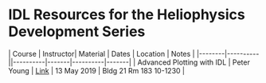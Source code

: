 # IDL Resources for the Heliophysics Development Series 

| Course | Instructor| Material | Dates | Location | Notes |
|--------|----------||----------|-------|----------|-------|
| Advanced Plotting with IDL | Peter Young | [Link](https://pyoung.org/quick_guides/idl_plot_objects.html) | 13 May 2019 | Bldg 21 Rm 183 10-1230 |
